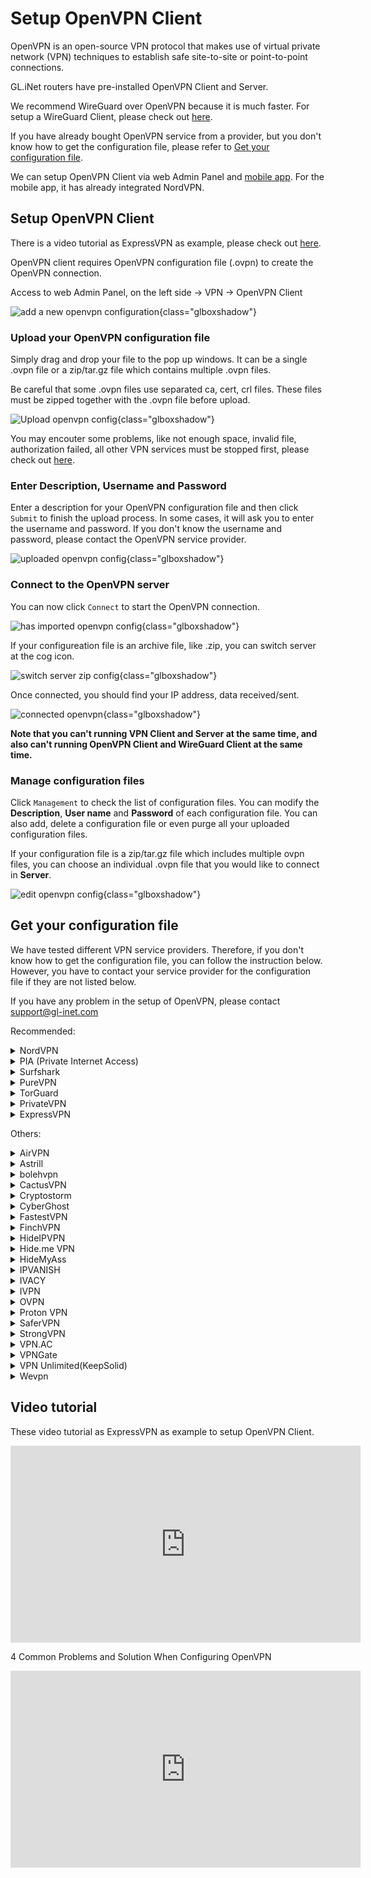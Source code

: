 # Setup OpenVPN Client

OpenVPN is an open-source VPN protocol that makes use of virtual private network (VPN) techniques to establish safe site-to-site or point-to-point connections. 

GL.iNet routers have pre-installed OpenVPN Client and Server.

We recommend WireGuard over OpenVPN because it is much faster. For setup a WireGuard Client, please check out [here](../wireguard_client).

If you have already bought OpenVPN service from a provider, but you don't know how to get the configuration file, please refer to [Get your configuration file](#get-your-configuration-file).

We can setup OpenVPN Client via web Admin Panel and [mobile app](../mobile_app). For the mobile app, it has already integrated NordVPN.

## Setup OpenVPN Client

There is a video tutorial as ExpressVPN as example, please check out [here](#video-tutorial).

OpenVPN client requires OpenVPN configuration file (.ovpn) to create the OpenVPN connection.

Access to web Admin Panel, on the left side -> VPN -> OpenVPN Client

![add a new openvpn configuration](https://static.gl-inet.com/docs/en/3/tutorials/openvpn_client/add_a_new_openvpn_configuration.png){class="glboxshadow"}

### Upload your OpenVPN configuration file

Simply drag and drop your file to the pop up windows. It can be a single .ovpn file or a zip/tar.gz file which contains multiple .ovpn files.

Be careful that some .ovpn files use separated ca, cert, crl files. These files must be zipped together with the .ovpn file before upload.

![Upload openvpn config](https://static.gl-inet.com/docs/en/3/tutorials/openvpn_client/upload_openvpn_config.png){class="glboxshadow"}

You may encouter some problems, like not enough space, invalid file, authorization failed, all other VPN services must be stopped first, please check out [here](#video-tutorial).

### Enter Description, Username and Password

Enter a description for your OpenVPN configuration file and then click `Submit` to finish the upload process. In some cases, it will ask you to enter the username and password. If you don't know the username and password, please contact the OpenVPN service provider.

![uploaded openvpn config](https://static.gl-inet.com/docs/en/3/tutorials/openvpn_client/uploaded_openvpn_config.png){class="glboxshadow"}

### Connect to the OpenVPN server

You can now click `Connect` to start the OpenVPN connection.

![has imported openvpn config](https://static.gl-inet.com/docs/en/3/tutorials/openvpn_client/imported_openvpn_config.png){class="glboxshadow"}

If your configureation file is an archive file, like .zip, you can switch server at the cog icon.

![switch server zip config](https://static.gl-inet.com/docs/en/3/tutorials/openvpn_client/switch_server_zip_config.png){class="glboxshadow"}

Once connected, you should find your IP address, data received/sent.

![connected openvpn](https://static.gl-inet.com/docs/en/3/tutorials/openvpn_client/connected_openvpn_config.png){class="glboxshadow"}

**Note that you can't running VPN Client and Server at the same time, and also can't running OpenVPN Client and WireGuard Client at the same time.**

### Manage configuration files

Click `Management` to check the list of configuration files. You can modify the **Description**, **User name** and **Password** of each configuration file. You can also add, delete a configuration file or even purge all your uploaded configuration files.

If your configuration file is a zip/tar.gz file which includes multiple ovpn files, you can choose an individual .ovpn file that you would like to connect in **Server**.

![edit openvpn config](https://static.gl-inet.com/docs/en/3/tutorials/openvpn_client/edit_openvpn_config.png){class="glboxshadow"}

## Get your configuration file

We have tested different VPN service providers. Therefore, if you don't know how to get the configuration file, you can follow the instruction below. However, you have to contact your service provider for the configuration file if they are not listed below. 

If you have any problem in the setup of OpenVPN, please contact [support@gl-inet.com](mailto:support@gl-inet.com)

Recommended:

<details>
<summary>NordVPN</summary>
  <p>
    <a href="https://go.nordvpn.net/aff_c?offer_id=15&amp;aff_id=12016&amp;url_id=902" target="_blank">Official Website</a>
  </p>
  <p>
    Download OpenVPN client configuration files. We recommend going into <a href="https://nordvpn.com/servers/tools/" target="_blank">NordVPN recommended server utility here</a>. It will recommend a server base on your network, click <code>Show available protocols</code> to download the UDP or TCP config.
  </p>
  <p>
    <img alt="nordvpn server utility" src="https://static.gl-inet.com/docs/en/3/tutorials/openvpn_client/nordvpn/nordvpn_server_utility.png" class="glboxshadow">
  </p>
  <p>
    Of course you can download all servers configs <a href="https://downloads.nordcdn.com/configs/archives/servers/ovpn.zip">here</a>.
  </p>
  <p>
    Tips: if the zip file is too big to upload, you can delete some .ovpn in .zip file or upload single .ovpn file.
  </p>
  <p>
    <a href="https://support.nordvpn.com/Connectivity/Router/1047409122/GL-iNet-setup-with-NordVPN.htm" target="_blank">Refer link</a>
  </p>
  <p>You can also use <a href="../mobile_app">mobile app</a> to setup NordVPN.</p>
</details>


<details>
<summary>PIA (Private Internet Access)</summary>
  <p>
    <a href="https://privateinternetaccess.com/offer/GLiNET_71dx4t8bl" target="_blank">Official Website</a>
  </p>
  <p>
    <a href="https://www.privateinternetaccess.com/openvpn/openvpn.zip">Download</a> directly.
  </p>
</details>


<details>
<summary>Surfshark</summary>
  <p>
    <a href="https://get.surfshark.net/aff_c?offer_id=6&aff_id=1400" target="_blank">Official Website</a>
  </p>
  <p>
    Login and <a href="https://api.surfshark.com/v1/server/configurations">Download</a> directly, or read this <a href="https://support.surfshark.com/hc/en-us/articles/360011856259-How-to-set-up-Surfshark-on-GL-iNet-router-3-x-firmware-" target="_blank">guide</a>.
  </p>
</details>


<details>
<summary>PureVPN</summary>
  <p>
    <a href="https://billing.purevpn.com/aff.php?aff=35535" target="_blank">Official Website</a>
  </p>
  <p>
    <a href="https://d32d3g1fvkpl8y.cloudfront.net/heartbleed/router/Recommended-CA2.zip">Download</a> directly.
  </p>
  <p>
    <a href="https://support.purevpn.com/openvpn-files" target="_blank">Refer link</a>
  </p>
</details>


<details>
<summary>TorGuard</summary>
  <p>
    <a href="https://torguard.net/aff.php?aff=3040" target="_blank">Official Website</a>
  </p>
  <ol type="1">
    <li>
      <p>
        If you are using <a href="https://torguard.net/aff.php?aff=3040" target="_blank">TorGuard</a>, you need to login the control panel and find <b>Config Generator</b> from the <b>Tools</b> menu. Choose the <b>VPN Server</b> and some other options. Then click <b>Generate Config</b> a config file will be downloaded automatically.</p>
      <p>
        <img alt="Generate ovpn" src="https://static.gl-inet.com/docs/en/3/tutorials/openvpn_client/torguard/torguard_menu.jpg" class="glboxshadow">
      </p>
    </li>
    <li>
      <p>
        The username and password for OpenVPN connection is different from your control panel login. You can find the VPN username and VPN password below.
      </p>
      <p>
        <img alt="torguard vpn username vpn password" src="https://static.gl-inet.com/docs/en/3/tutorials/openvpn_client/torguard/torguard_vpnusername_vpnpassword.png" class="glboxshadow">
      </p>
    </li>
  </ol>
</details>


<details>
<summary>PrivateVPN</summary>
  <p>
    <a href="https://affiliate.privatevpn.com/scripts/click.php?a_aid=5e3a511658bc3" target="_blank">Official Website</a>
  </p>
  <p>
    <a href="https://privatevpn.com/client/PrivateVPN-TUN.zip">Download</a> directly.
  </p>
</details>


<details>
<summary>ExpressVPN</summary>
  <p>
    <a href="https://www.xvbelink.com/?a_fid=glinet" rel="sponsored" target="_blank">Official Website</a>
  </p>
  <p>
    *Information quoted from <a href="https://www.expressvpn.com/support/vpn-setup/manual-config-for-linux-with-openvpn/#download" rel="sponsored">Expressvpn official instruction</a>
  </p>
  <ol type="1">
    <li>
      <p>
        Go to <a href="https://www.xvbelink.com/?a_fid=glinet" target="_blank" rel="sponsored">ExpressVPN</a> website, and log in with your ExpressVPN credentials.
      </p>
      <p>
        <img alt="expressvpn account click sign in" class="glboxshadow" src="https://static.gl-inet.com/docs/en/3/tutorials/openvpn_client/expressvpn/expressvpn-account-click-sign-in.jpg" />
      </p>
      <p>
        <strong>Enter the verification code</strong> that is sent to your email.
      </p>
    </li>
    <li>
      <p>
        On the right, with <strong>OpenVPN</strong> already selected for you, you will see your <strong>username</strong>, <strong>password</strong>, and a list of <strong>OpenVPN configuration files</strong>.
      </p>
      <p>
        <img alt="" class="glboxshadow" src="https://static.gl-inet.com/docs/en/3/tutorials/openvpn_client/expressvpn/expressvpn-account-manual-configuation-openvpn.jpg" />
      </p>
      <p>
        Click the location(s) you want in order to download the .ovpn file(s).
      </p>
      <p>
        <strong>Keep this browser window open</strong>. You will need this information for the setup later.
      </p>
    </li>
  </ol>
</details>


Others:

<details>
  <summary>AirVPN</summary>
  <p>
    <a href="https://airvpn.org/?referred_by=402389" target="_blank">Official Website</a>
  </p>
  <ol type="1">
    <li>
      <p>Login your AirVPN acoount</p>
      <p>
        <img alt="ovpn manager" class="glboxshadow" src="https://static.gl-inet.com/docs/en/3/tutorials/openvpn_client/airvpn/airvpn1.png" />
      </p>
    </li>
    <li>
      <p>
        Choose Config Generator on the left and then choose Linux as your operating system. Next, choose your preferred server.
      </p>
      <p>
        <img alt="ovpn manager" class="glboxshadow" src="https://static.gl-inet.com/docs/en/3/tutorials/openvpn_client/airvpn/airvpn2.png" />
      </p>
    </li>
    <li>
      <p>You will be able to see the download page of the configuration file.</p>
      <p>
        <img alt="ovpn manager" class="glboxshadow" src="https://static.gl-inet.com/docs/en/3/tutorials/openvpn_client/airvpn/airvpn3.png" />
      </p>
    </li>
  </ol>
</details>


<details>
<summary>Astrill</summary>
  <p>
    <a href="https://www.astrill.com/a/dik2masnw6ig" target="_blank">Official Website</a>
  </p>
  <p>
    *Information quoted from <a href="https://wiki.astrill.com/Astrill_Setup_Manual:How_to_configure_OpenVPN_with_OpenVPN_application_on_Windows">Astrill official instruction</a>
  </p>
  <ol type="1">
    <li>
      <p>Generate and Download Astrill Openvpn configuration ZIP</p>
      <p>
        <img class="glboxshadow" alt="ovpn manager" src="https://static.gl-inet.com/docs/en/3/tutorials/openvpn_client/astrillvpn/astrill1.png" />
      </p>
      <p>
        <img class="glboxshadow" alt="ovpn manager" src="https://static.gl-inet.com/docs/en/3/tutorials/openvpn_client/astrillvpn/astrill2.png" />
      </p>
    </li>
    <li>Type a Description like OPENVPN_GUI.</li>
    <li>
      <p>Click on ADD to my certificates button.</p>
      <p>
        <img class="glboxshadow" alt="ovpn manager" src="https://static.gl-inet.com/docs/en/3/tutorials/openvpn_client/astrillvpn/astrill3.png" />
      </p>
    </li>
    <li>
      <p>Once OpenVPN certificate is added, click on Download button.</p>
      <p>
        <img class="glboxshadow" alt="ovpn manager" src="https://static.gl-inet.com/docs/en/3/tutorials/openvpn_client/astrillvpn/astrill4.png" />
      </p>
    </li>
</ol>
</details>


<details>
<summary>bolehvpn</summary>
  <p>
    <a href="https://www.bolehvpn.net/" target="_blank">Official Website</a>
  </p>
  <p>
    Login in <a href="https://users.bolehvpn.net/" target="_blank">Dashboard</a>, download your configuration files and select the <a href="https://users.bolehvpn.net/download/inline/6" target="_blank">Linux_iOS inline</a> format. Extract the zip files after completing the download.
  </p>
  <p>
    <a href="https://www.bolehvpn.net/clients-installations/#1487691248224-0c435dba-d612" target="_blank">Refer link</a>
  </p>
</details>


<details>
<summary>CactusVPN</summary>
  <p>
    <a href="https://billing.cactusvpn.com/aff.php?aff=2310" target="_blank">Official Website</a>
  </p>
  <p>
    <a href="https://www.cactusvpn.com/downloads/" target="_blank">Download</a> directly.
  </p>
  <p>
    <img class="glboxshadow" alt="ovpn manager" src="https://static.gl-inet.com/docs/en/3/tutorials/openvpn_client/cactusvpn/cactusvpn1.jpg" />
  </p>
</details>


<details>
<summary>Cryptostorm</summary>
  <p>
    <a href="https://cryptostorm.is/" target="_blank">Official Website</a>
  </p>
  <p>
    <a href="https://cryptostorm.is/configs/ecc/" target="_blank">Download</a> directly.
  </p>
</details>


<details>
<summary>CyberGhost</summary>
  <p>
    <a href="https://support.cyberghostvpn.com/hc/en-us" target="_blank">Official Website</a>
  </p>
  <p>
    *Information quoted from <a href="https://support.cyberghostvpn.com/hc/en-us/articles/213811885-Router-How-to-configure-OpenVPN-for-flashed-DD-WRT-routers?fbclid=IwAR0_IicBlnNzVqlKh0mAHFyM6uvsGgBQooYfMyJ0bHgb13Eidn8KhXnd6Y0" target="_blank">CyberGhost official instruction</a>
  </p>
  <ol type="1">
    <li>
      <p>Login your CyberGhost VPN online account.</p>
      <p>
        <img class="glboxshadow" alt="ovpn manager" src="https://static.gl-inet.com/docs/en/3/tutorials/openvpn_client/cyberghost/cyberghost1.png" />
      </p>
    </li>
    <li>
      <p>Click on 'My Devices'  > click 'Other' > choose 'Configure new device'.</p>
      <p>
        <img class="glboxshadow" alt="ovpn manager" src="https://static.gl-inet.com/docs/en/3/tutorials/openvpn_client/cyberghost/cyberghost2.png" />
      </p>
    </li>
    <li>
      <p>At the new screen, in the 'Server configuration' tab, the desired parameters can be configured. For the purpose of setting OpenVPN for your DD-WRT Router, choose 'OpenVPN' from the Protocol drop down menu. Your desired country and server group, as described below, need to be defined too:</p>
      <p>
        <img class="glboxshadow" alt="ovpn manager" src="https://static.gl-inet.com/docs/en/3/tutorials/openvpn_client/cyberghost/cyberghost3.png" />
      </p>
      <ul>
        <li>Protocol: For Router configurations, please choose OpenVPN</li>
        <li>
          Country: Since native protocol connections may only be used with exactly one server you now have to choose the country you want to surf from; the server to be used in this country will be chosen by CyberGhost automatically.
        </li>
        <li>Server group: Choose the server group and the OpenVPN protocol (UDP or TCP) you want to use:
          <p>UDP allows higher speed than the TCP version, but can result in broken downloads in some cases. This is the default setting.</p>
          <p>TCP allows more stable connections than the UDP version, but is a bit slower. Choose this version, if you have recurrent connection issues such as sudden disconnections.</p>
        </li>
      </ul>
      <p>After setting up your preferred settings, save them with 'Save and download configuration'.</p>
    </li>
  </ol>
</details>

<details>
<summary>FastestVPN</summary>
  <p>
    <a href="https://go.fastestvpn.com/affiliate/pap?a_aid=5ffd2a3e9d687" target="_blank">Official Website</a>
  </p>
  <p>
    Download FastestVPN Config Files zip folder for OpenVPN TCP and UDP from <a href="https://support.fastestvpn.com/download/openvpn-tcp-udp-config-files/">here</a>.
  </p>
  <p>
    <a href="https://support.fastestvpn.com/tutorials/routers/gl-inet/openvpn" target="_blank">Refer link</a>
  </p>
</details>

<details>
<summary>FinchVPN</summary>
  <p><a href="https://www.finchvpn.com/" target="_blank">Official Website</a></p>
  <ol type="1">
    <li>
      <p>Login your FinchVPN account.</p>
      <p>
        <img class="glboxshadow" alt="ovpn manager" src="https://static.gl-inet.com/docs/en/3/tutorials/openvpn_client/finchvpn/finchvpn1.jpg" />
      </p>
    </li>
    <li>
      <p>Go to the Download page and click Download under FinchVPN OpenVPN Config.</p>
      <p>
        <img class="glboxshadow" alt="ovpn manager" src="https://static.gl-inet.com/docs/en/3/tutorials/openvpn_client/finchvpn/finchvpn2.jpg" />
      </p>
    </li>
    <li>
      <p>Choose Linux</p>
      <p>
        <img class="glboxshadow" alt="ovpn manager" src="https://static.gl-inet.com/docs/en/3/tutorials/openvpn_client/finchvpn/finchvpn3.jpg" />
      </p>
    </li>
    <li>
      <p>
        Choose the protocol based on your preference. Generally, you can choose the first one “Port 8484 over UDP”
      </p>
      <p>
        <img class="glboxshadow" alt="ovpn manager" src="https://static.gl-inet.com/docs/en/3/tutorials/openvpn_client/finchvpn/finchvpn4.jpg" />
      </p>
    </li>
    <li>
      <p>Remember to tick the box to include your username and password before download the file.</p>
      <p>
        <img class="glboxshadow" alt="ovpn manager" src="https://static.gl-inet.com/docs/en/3/tutorials/openvpn_client/finchvpn/finchvpn5.jpg" />
      </p>
    </li>
  </ol>
</details>

<details>
<summary>HideIPVPN</summary>
  <p>
    <a href="https://www.hideipvpn.com/" target="_blank">Official Website</a>
  </p>
  <ol type="1">
    <li>Login your HideIPVPN account.</li>
    <li>
      <p>Go to Package on the left side, click the your package, make sure it is active.</p>
      <p>
        <img class="glboxshadow" alt="hideipvpn client area" src="https://static.gl-inet.com/docs/en/3/tutorials/openvpn_client/hideipvpn/package.jpg" />
      </p>
    </li>
    <li>
      <p>
        On the VPN tab, there is VPN Login Details of username and password, this is for login when OpenVPN connection
      </p>
      <p>
        <img class="glboxshadow" alt="hideipvpn client area" src="https://static.gl-inet.com/docs/en/3/tutorials/openvpn_client/hideipvpn/vpn_username_password.jpg" />
      </p>
    </li>
    <li>
      <p>Scroll down to download OpenVPN config files.</p>
      <p>
        <img class="glboxshadow" alt="hideipvpn client area" src="https://static.gl-inet.com/docs/en/3/tutorials/openvpn_client/hideipvpn/openvpn_config_files.jpg" />
      </p>
    </li>
  </ol>
</details>

<details>
<summary>Hide.me VPN</summary>
  <p>
    <a href="https://hide.me/?friend=glinet" target="_blank">Official Website</a>
  </p>
  <ol type="1">
    <li>Login your Hide.me account, find the Server Locations on the left side.</li>
    <li>
      <p>Download the OpenVPN Configuration for Windows.</p>
      <p>
        <img class="glboxshadow" alt="hide.me vpn dashboard" src="https://static.gl-inet.com/docs/en/3/tutorials/openvpn_client/hideme/hideme_dashboard.jpg" />
      </p>
    </li>
  </ol>
</details>

<details>
<summary>HideMyAss</summary>
  <p>
    <a href="https://click.hmavpn.com/aff_c?offer_id=1&aff_id=861" target="_blank">Official Website</a>
  </p>
  <p>
    <a href="https://vpn.hidemyass.com/vpn-config/vpn-configs.zip" target="_blank">Download</a> directly.
  </p>
</details>


<details>
<summary>IPVANISH</summary>
  <p>
    <a href="https://www.ipvanish.com/" target="_blank">Official Website</a>
  </p>
  <p>
    You can download all of the config files for all of the servers from <a href="https://www.ipvanish.com/software/configs/configs.zip">here</a>, then should upload this <strong>config.zip</strong> on the OpenVPN Client of web Admin Panel. Before uploading, please remove the servers in the .zip file that you will not use to reduce the file size.
  </p>
  <p>You can also download individual server configuration files <a href="https://www.ipvanish.com/software/configs/">here</a>, but you will need to download <strong>ca.ipvanish.com.crt</strong> as well. Before uploading to the router, you need to compress the <strong>ca.ipvanish.com.crt</strong> and .ovpn configuration files into a .zip archive and upload them.</p>
  <p>
    <img class="glboxshadow" src="https://static.gl-inet.com/docs/en/3/tutorials/openvpn_client/ipvanish/ipvanish_download_openvpn_configs.png" />
  </p>
  <p>
    <a href="https://support.ipvanish.com/hc/en-us/articles/360001329813-Android-OpenVPN-Setup" target >Refer link</a>
  </p>
</details>


<details>
<summary>IVACY</summary>
  <p>
    <a href="https://billing.ivacy.com/page/22852" target="_blank">Official Website</a>
  </p>
  <p>
    <a href="https://static.gl-inet.com/docs/en/3/tutorials/openvpn_client/ivacy/IVACY_OpenVPN_Configs_UDP.zip" target="_blank">Download OpenVPN UDP Configs</a>
  </p>
  <p>
    <a href="https://static.gl-inet.com/docs/en/3/tutorials/openvpn_client/ivacy/IVACY_OpenVPN_Configs_TCP.zip" target="_blank">Download OpenVPN TCP Configs</a>
  </p>
  <p>
    <a href="https://support.ivacy.com/setup_guide/how-to-setup-ivacy-on-gl-inet-router/" target="_blank">Refer link</a>
  </p>
</details>


<details>
<summary>IVPN</summary>
  <p>
    <a href="https://www.ivpn.net/" target="_blank">Official Website</a>
  </p>
  <ol type="1">
    <li>
      <p>Download the <a href="https://www.ivpn.net/releases/config/ivpn-openvpn-config.zip">OpenVPN config files</a>.</p>
    </li>
    <li>
      <p>Find the Account ID on <a href="https://www.ivpn.net/clientarea/login" target="_blank">IVPN Client Area</a>.</p>
    </li>
    <li>
      <p>When drag the config file to Add a New OpenVPN Configuration, you will be asked to enter User Name and Password. The User Name is your Account ID that begins with letters 'ivpn'. The password can be anything, like "ivpn"</p>
      <p><img class="glboxshadow" alt="ivpn set up on gl.inet router" src="https://static.gl-inet.com/docs/en/3/tutorials/openvpn_client/ivpn/ivpn_set_up_openvpn_client.png" /></p>
    </li>
    <p><a href="https://www.ivpn.net/setup/gnu-linux-terminal.html" target="_blank">Refer link</a></p>
  </ol>
</details>


<details>
<summary>OVPN</summary>
  <p>
    <a href="https://www.ovpn.com/en?ref=glinet" target="_blank">Office Website</a>
  </p>
  <p>
    Just login, then you can easy get the OpenVPN configurations file by click the menu below.
  </p>
  <p>
    <img class="glboxshadow" alt="get ovpn configuration files" src="https://static.gl-inet.com/docs/en/3/tutorials/openvpn_client/ovpn/get_ovpn_configuration_files.jpg"/>
  </p>
  <p>Choose the server and download.</p>
  <p>
    <img class="glboxshadow" alt="download ovpn openvpn configuration files" src="https://static.gl-inet.com/docs/en/3/tutorials/openvpn_client/ovpn/download_configuration_files.jpg"/>
  </p>
  <p>The username and password are the same you login OVPN.</p>
</details>


<details>
  <summary>Proton VPN</summary>
  <p>
    <a href="https://go.getproton.me/aff_c?offer_id=26&aff_id=1612" target="_blank">Official Website</a>
  </p>
  <p><strong>Proton VPN has WireGuard service, we recommend to use WireGuard, checkout <a href="../wireguard_client/#wireguard-providers">here</a></strong>.</p>
  <ol type="1">
    <li>
      <p>Login your <a href="https://go.getproton.me/aff_c?offer_id=26&aff_id=1612">Proton VPN</a> account.</p>
      <p>
        <img alt="ovpn manager" class="glboxshadow" src="https://static.gl-inet.com/docs/en/3/tutorials/openvpn_client/protonvpn/proton1.png" />
      </p>
    </li>
    <li>
      <p>Click "Download" in the left-hand side.</p>
      <p>
        <img alt="ovpn manager" class="glboxshadow" src="https://static.gl-inet.com/docs/en/3/tutorials/openvpn_client/protonvpn/proton2.png" />
      </p>
    </li>
    <li>
      <p>Choose Router</p>
      <p>
        <img alt="ovpn manager" class="glboxshadow" src="https://static.gl-inet.com/docs/en/3/tutorials/openvpn_client/protonvpn/proton3.png" />
      </p>
    </li>
    <li>
      <p>Choose the protocol based on your preference and download the configuration files.</p>
      <p>
        <img alt="ovpn manager" class="glboxshadow" src="https://static.gl-inet.com/docs/en/3/tutorials/openvpn_client/protonvpn/proton4.png" />
      </p>
    </li>
  </ol>
</details>


<details>
<summary>SaferVPN</summary>
  <p>
    <a href="https://safervpn.com/?a_aid=563" target="_blank">Official Website</a>
  </p>
  <p>
    <a href="https://support.safervpn.com/hc/en-us/articles/360035425314-What-are-SaferVPN-s-OpenVPN-configuration-ovpn-files-for-manual-setup-">Download</a> directly.
  </p>
  <p>
    <img class="glboxshadow" alt="ovpn manager" src="https://static.gl-inet.com/docs/en/3/tutorials/openvpn_client/safervpn/safervpn1.png" />
  </p>
</details>


<details>
<summary>StrongVPN</summary>
  <p>
    <a href="https://strongvpn.com/?tr_aid=5ac44bd241ca7" target="_blank">Official Website</a>
  </p>
  <ol type="1">
    <li>
      <p>
        Login with your <a href="https://strongvpn.com/?tr_aid=5ac44bd241ca7" target="_blank">StrongVPN</a> account and then you will be able to see VPN Accounts Summary. Click Account Setup Instructions”.
      </p>
      <p>
        <img class="glboxshadow" alt="strongvpnsetup 1" src="https://static.gl-inet.com/docs/en/3/tutorials/openvpn_client/strongvpn/strong_vpn_setup_01.jpg" />
      </p>
    </li>
    <li>
      <p>Find the Manual setup section, follow the steps to get configuration.</p>
      <p>
        <img class="glboxshadow" alt="ovpn manager" src="https://static.gl-inet.com/docs/en/3/tutorials/openvpn_client/strongvpn/strong_vpn_setup_02.jpg" />
      </p>
    </li>
  </ol>
</details>


<details>
<summary>VPN.AC</summary>
  <p>
    <a href="https://vpn.ac/aff.php?aff=1424" target="_blank">Official Website</a>
  </p>
  <p>
    <a href="https://vpn.ac/ovpn/">Download</a> directly.
  </p>
  <p>
    <img class="glboxshadow" alt="ovpn manager" src="https://static.gl-inet.com/docs/en/3/tutorials/openvpn_client/vpn.ac/vpn.ac1.png" />
  </p>
</details>


<details>
<summary>VPNGate</summary>
  <p>
    <a href="https://www.vpngate.net/en/" target="_blank">Official Website</a>
  </p>
  <p>
    The OpenVPN configuration files are listed on the <a href="https://www.vpngate.net/en/">VPN Gate website</a> according to the server location.
  </p>
  <ol type="1">
    <li>
      <P>Click OpenVPN Config file under the column “OpenVPN”.</p>
      <p>
        <img class="glboxshadow" alt="ovpn manager" src="https://static.gl-inet.com/docs/en/3/tutorials/openvpn_client/vpngate/vpngate1.png" />
      </p>
    </li>
    <li>
      <p>You will see the download page.</p>
      <p>
        <img class="glboxshadow" alt="ovpn manager" src="https://static.gl-inet.com/docs/en/3/tutorials/openvpn_client/vpngate/vpngate2.png" />
      </p>
    </li>
  </ol>
</details>


<details>
  <summary>VPN Unlimited(KeepSolid)</summary>
  <p>
    <a href="https://keepsolid.g2afse.com/click?pid=270&offer_id=7" target="_blank">Official Website</a>
  </p>
  <p>
    *Information quoted from <a href="https://www.vpnunlimitedapp.com/en/info/manuals/how-to-manually-create-vpn-conf">VPN unlimited official instruction</a>
  </p>
  <p>
    Start out by logging in to your User Office, press Manage for the VPN Unlimited service, and follow a few simple steps:
  </p>
  <ol type="1">
    <li>
      <p>Select a device</p>
      <p>
        Pick a device from the list or create a new one. If you are out of free slots, delete an old device or buy extra slots.
      </p>
      <p>
        <img class="glboxshadow" alt="ovpn manager" src="https://static.gl-inet.com/docs/en/3/tutorials/openvpn_client/vpnunlimited/keepsolid1.png" />
      </p>
    </li>
    <li>
      <p>Choosethe desired server location</p>
      <p>VPN Unlimited offers a large variety ofservers, namely 400+ in 70+ locations. In this case, let it be Germany.</p>
    </li>
    <li>
      <p>Select the VPN protocol</p>
      <p>For the IKEv2 protocol, you will also need to specify your device’s platform.</p>
      <p>
        <img class="glboxshadow" alt="ovpn manager" src="https://static.gl-inet.com/docs/en/3/tutorials/openvpn_client/vpnunlimited/keepsolid2.png" />
      </p>
    </li>
    <li>
      <p>Create a configuration</p>
      <p>
        Press Generate and you will get all the data required to set up a VPN connection.
      </p>
      <p>
        <img class="glboxshadow" alt="ovpn manager" src="https://static.gl-inet.com/docs/en/3/tutorials/openvpn_client/vpnunlimited/keepsolid3.png" />
      </p>
    </li>
  </ol>
</details>


<details>
  <summary>Wevpn</summary>
    <p>
      <a href="https://www.wevpn.com/aff/glinet" target="_blank">Official Website</a>
    </p>
    <ol type="1">
      <li>
        <p>Access the Members Area to make a custom config using the Config Generator.</p>
        <p>
          <img class="glboxshadow" alt="wevpn manual configuration generator" src="https://static.gl-inet.com/docs/en/3/tutorials/openvpn_client/wevpn/wevpn_manual_configuration_generator.jpg">
        </p>
      </li>
      <li>Choose the Protocal to UDP or TCP, the OpenVPN version, and the location. Then to download the configuration. </li>
      <li>
        <p>
          Go to the web Admin Panel, default is http://192.168.8.1, OpenVPN Client --> Add a New OpenVPN Configuration
        </p>
        <p>
          <img class="glboxshadow" alt="openvpn client" src="https://static.gl-inet.com/docs/en/3/tutorials/openvpn_client/wevpn/openvpn_client.jpg"/>
        </p>
      </li>
      <li>
        <p>It will pop up a dialog.</p>
        <p>
          <img class="glboxshadow" alt="openvpn client" src="https://static.gl-inet.com/docs/en/3/tutorials/openvpn_client/wevpn/new_openvpn_configuration.jpg"/>
        </p>
      </li>
      <li>
        <p>
          Drag the .ovpn file jsut downloaed to the dialog, it will ask username and password. Input the credentials and click <b>Submit</b>
        </p>.
        <p>
          <img class="glboxshadow" alt="openvpn client" src="https://static.gl-inet.com/docs/en/3/tutorials/openvpn_client/wevpn/wevpn_username_password.jpg"/>
        </p>
      </li>
      <li>
        <P>Choose the configuration name and click <b>Connect</b>.</p>
        <p>
          <img class="glboxshadow" alt="openvpn client" src="https://static.gl-inet.com/docs/en/3/tutorials/openvpn_client/wevpn/wevpn_connect.jpg"/>
        </p>
      </li>
    </ol>
    <p>
      <a href="https://wevpn.com/support/hc/en-us/search/click?data=BAh7CjoHaWRsKwiNKs3UUwA6CXR5cGVJIgxhcnRpY2xlBjoGRVQ6CHVybEkiS2h0dHBzOi8vd2V2cG4uemVuZGVzay5jb20vaGMvZW4tdXMvYXJ0aWNsZXMvMzYwMDUyNTAxMTMzLU9wZW5WUE4tU2V0dXAGOwdUOg5zZWFyY2hfaWRJIikxZGViNGYxYi1jNjA5LTQyOGEtOTY1ZC05ZjI1NDlhODY0YjQGOwdGOglyYW5raQY%3D--246327cee00bb00f97a2e72915f09342aea6d83e" target="_blank">Refer link</a>
    </p>
</details>

## Video tutorial

These video tutorial as ExpressVPN as example to setup OpenVPN Client.

<iframe width="560" height="315" src="https://www.youtube.com/embed/oSTA9-bBUIg" title="YouTube video player" frameborder="0" allow="accelerometer; autoplay; clipboard-write; encrypted-media; gyroscope; picture-in-picture" allowfullscreen></iframe>

4 Common Problems and Solution When Configuring OpenVPN

<iframe width="560" height="315" src="https://www.youtube.com/embed/sAb6lyH4pGc" title="YouTube video player" frameborder="0" allow="accelerometer; autoplay; clipboard-write; encrypted-media; gyroscope; picture-in-picture" allowfullscreen></iframe>
